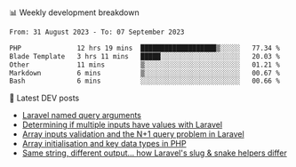 📊 Weekly development breakdown
<!--START_SECTION:waka-->

```txt
From: 31 August 2023 - To: 07 September 2023

PHP              12 hrs 19 mins  ███████████████████▒░░░░░   77.34 %
Blade Template   3 hrs 11 mins   █████░░░░░░░░░░░░░░░░░░░░   20.03 %
Other            11 mins         ▒░░░░░░░░░░░░░░░░░░░░░░░░   01.21 %
Markdown         6 mins          ▒░░░░░░░░░░░░░░░░░░░░░░░░   00.67 %
Bash             6 mins          ░░░░░░░░░░░░░░░░░░░░░░░░░   00.66 %
```

<!--END_SECTION:waka-->

📕 Latest DEV posts
<!-- BLOG-POST-LIST:START -->
- [Laravel named query arguments](https://dev.to/michaelvickersuk/laravel-named-query-arguments-28kd)
- [Determining if multiple inputs have values with Laravel](https://dev.to/michaelvickersuk/determining-if-multiple-inputs-have-values-with-laravel-km6)
- [Array inputs validation and the N+1 query problem in Laravel](https://dev.to/michaelvickersuk/array-inputs-validation-and-the-n1-query-problem-in-laravel-2agb)
- [Array initialisation and key data types in PHP](https://dev.to/michaelvickersuk/array-initialisation-and-key-data-types-in-php-1e5b)
- [Same string, different output... how Laravel&#39;s slug &amp; snake helpers differ](https://dev.to/michaelvickersuk/same-string-different-output-how-laravels-slug-snake-helpers-differ-1ccj)
<!-- BLOG-POST-LIST:END -->
